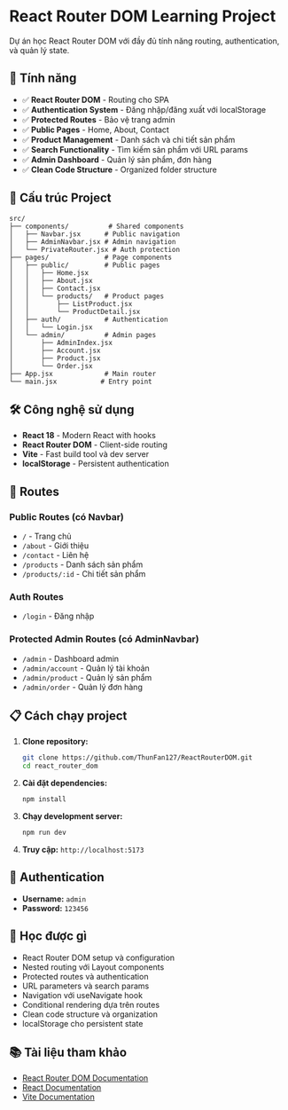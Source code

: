 # React Router DOM Learning Project

Dự án học React Router DOM với đầy đủ tính năng routing, authentication, và quản lý state.

## 🚀 Tính năng

- ✅ **React Router DOM** - Routing cho SPA
- ✅ **Authentication System** - Đăng nhập/đăng xuất với localStorage
- ✅ **Protected Routes** - Bảo vệ trang admin
- ✅ **Public Pages** - Home, About, Contact
- ✅ **Product Management** - Danh sách và chi tiết sản phẩm
- ✅ **Search Functionality** - Tìm kiếm sản phẩm với URL params
- ✅ **Admin Dashboard** - Quản lý sản phẩm, đơn hàng
- ✅ **Clean Code Structure** - Organized folder structure

## 📁 Cấu trúc Project

```
src/
├── components/          # Shared components
│   ├── Navbar.jsx      # Public navigation
│   ├── AdminNavbar.jsx # Admin navigation  
│   └── PrivateRouter.jsx # Auth protection
├── pages/              # Page components
│   ├── public/         # Public pages
│   │   ├── Home.jsx
│   │   ├── About.jsx
│   │   ├── Contact.jsx
│   │   └── products/   # Product pages
│   │       ├── ListProduct.jsx
│   │       └── ProductDetail.jsx
│   ├── auth/           # Authentication
│   │   └── Login.jsx
│   └── admin/          # Admin pages
│       ├── AdminIndex.jsx
│       ├── Account.jsx
│       ├── Product.jsx
│       └── Order.jsx
├── App.jsx             # Main router
└── main.jsx           # Entry point
```

## 🛠️ Công nghệ sử dụng

- **React 18** - Modern React with hooks
- **React Router DOM** - Client-side routing
- **Vite** - Fast build tool và dev server
- **localStorage** - Persistent authentication

## 🚦 Routes

### Public Routes (có Navbar)
- `/` - Trang chủ
- `/about` - Giới thiệu  
- `/contact` - Liên hệ
- `/products` - Danh sách sản phẩm
- `/products/:id` - Chi tiết sản phẩm

### Auth Routes
- `/login` - Đăng nhập

### Protected Admin Routes (có AdminNavbar)
- `/admin` - Dashboard admin
- `/admin/account` - Quản lý tài khoản
- `/admin/product` - Quản lý sản phẩm
- `/admin/order` - Quản lý đơn hàng

## 📋 Cách chạy project

1. **Clone repository:**
   ```bash
   git clone https://github.com/ThunFan127/ReactRouterDOM.git
   cd react_router_dom
   ```

2. **Cài đặt dependencies:**
   ```bash
   npm install
   ```

3. **Chạy development server:**
   ```bash
   npm run dev
   ```

4. **Truy cập:** `http://localhost:5173`

## 🔐 Authentication

- **Username:** `admin`
- **Password:** `123456`

## 🎯 Học được gì

- React Router DOM setup và configuration
- Nested routing với Layout components
- Protected routes và authentication
- URL parameters và search params
- Navigation với useNavigate hook
- Conditional rendering dựa trên routes
- Clean code structure và organization
- localStorage cho persistent state

## 📚 Tài liệu tham khảo

- [React Router DOM Documentation](https://reactrouter.com/)
- [React Documentation](https://react.dev/)
- [Vite Documentation](https://vitejs.dev/)
